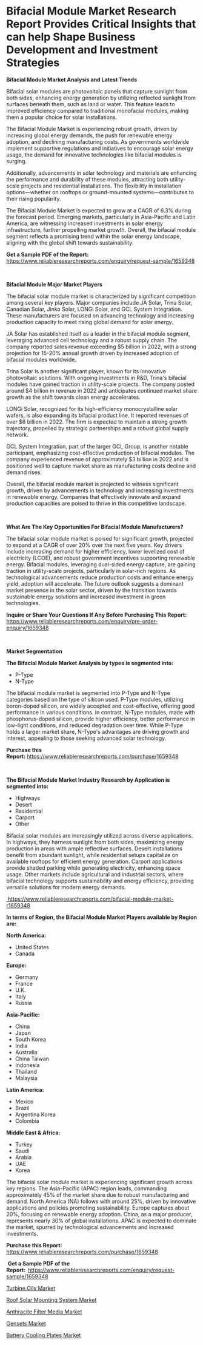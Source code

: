 <p><h1>Bifacial Module Market Research Report Provides Critical Insights that can help Shape Business Development and Investment Strategies</h1></p><p><strong>Bifacial Module Market Analysis and Latest Trends</strong></p>
<p><p>Bifacial solar modules are photovoltaic panels that capture sunlight from both sides, enhancing energy generation by utilizing reflected sunlight from surfaces beneath them, such as land or water. This feature leads to improved efficiency compared to traditional monofacial modules, making them a popular choice for solar installations.</p><p>The Bifacial Module Market is experiencing robust growth, driven by increasing global energy demands, the push for renewable energy adoption, and declining manufacturing costs. As governments worldwide implement supportive regulations and initiatives to encourage solar energy usage, the demand for innovative technologies like bifacial modules is surging. </p><p>Additionally, advancements in solar technology and materials are enhancing the performance and durability of these modules, attracting both utility-scale projects and residential installations. The flexibility in installation options—whether on rooftops or ground-mounted systems—contributes to their rising popularity.</p><p>The Bifacial Module Market is expected to grow at a CAGR of 6.3% during the forecast period. Emerging markets, particularly in Asia-Pacific and Latin America, are witnessing increased investments in solar energy infrastructure, further propelling market growth. Overall, the bifacial module segment reflects a promising trend within the solar energy landscape, aligning with the global shift towards sustainability.</p></p>
<p><strong>Get a Sample PDF of the Report:&nbsp;</strong> <a href="https://www.reliableresearchreports.com/enquiry/request-sample/1659348?utm_campaign=32&utm_medium=2&utm_source=Github&utm_content=ia&utm_term=13022025&utm_id=bifacial-module">https://www.reliableresearchreports.com/enquiry/request-sample/1659348</a></p>
<p>&nbsp;</p>
<p><strong>Bifacial Module Major Market Players</strong></p>
<p><p>The bifacial solar module market is characterized by significant competition among several key players. Major companies include JA Solar, Trina Solar, Canadian Solar, Jinko Solar, LONGi Solar, and GCL System Integration. These manufacturers are focused on advancing technology and increasing production capacity to meet rising global demand for solar energy.</p><p>JA Solar has established itself as a leader in the bifacial module segment, leveraging advanced cell technology and a robust supply chain. The company reported sales revenue exceeding $5 billion in 2022, with a strong projection for 15-20% annual growth driven by increased adoption of bifacial modules worldwide.</p><p>Trina Solar is another significant player, known for its innovative photovoltaic solutions. With ongoing investments in R&D, Trina's bifacial modules have gained traction in utility-scale projects. The company posted around $4 billion in revenue in 2022 and anticipates continued market share growth as the shift towards clean energy accelerates.</p><p>LONGi Solar, recognized for its high-efficiency monocrystalline solar wafers, is also expanding its bifacial product line. It reported revenues of over $6 billion in 2022. The firm is expected to maintain a strong growth trajectory, propelled by strategic partnerships and a robust global supply network.</p><p>GCL System Integration, part of the larger GCL Group, is another notable participant, emphasizing cost-effective production of bifacial modules. The company experienced revenue of approximately $3 billion in 2022 and is positioned well to capture market share as manufacturing costs decline and demand rises.</p><p>Overall, the bifacial module market is projected to witness significant growth, driven by advancements in technology and increasing investments in renewable energy. Companies that effectively innovate and expand production capacities are poised to thrive in this competitive landscape.</p></p>
<p>&nbsp;</p>
<p><strong>What Are The Key Opportunities For Bifacial Module Manufacturers?</strong></p>
<p><p>The bifacial solar module market is poised for significant growth, projected to expand at a CAGR of over 20% over the next five years. Key drivers include increasing demand for higher efficiency, lower levelized cost of electricity (LCOE), and robust government incentives supporting renewable energy. Bifacial modules, leveraging dual-sided energy capture, are gaining traction in utility-scale projects, particularly in solar-rich regions. As technological advancements reduce production costs and enhance energy yield, adoption will accelerate. The future outlook suggests a dominant market presence in the solar sector, driven by the transition towards sustainable energy solutions and increased investment in green technologies.</p></p>
<p><strong>Inquire or Share Your Questions If Any Before Purchasing This Report:</strong> <a href="https://www.reliableresearchreports.com/enquiry/pre-order-enquiry/1659348?utm_campaign=32&utm_medium=2&utm_source=Github&utm_content=ia&utm_term=13022025&utm_id=bifacial-module">https://www.reliableresearchreports.com/enquiry/pre-order-enquiry/1659348</a></p>
<p>&nbsp;</p>
<p><strong>Market Segmentation</strong></p>
<p><strong>The Bifacial Module Market Analysis by types is segmented into:</strong></p>
<p><ul><li>P-Type</li><li>N-Type</li></ul></p>
<p><p>The bifacial module market is segmented into P-Type and N-Type categories based on the type of silicon used. P-Type modules, utilizing boron-doped silicon, are widely accepted and cost-effective, offering good performance in various conditions. In contrast, N-Type modules, made with phosphorus-doped silicon, provide higher efficiency, better performance in low-light conditions, and reduced degradation over time. While P-Type holds a larger market share, N-Type's advantages are driving growth and interest, appealing to those seeking advanced solar technology.</p></p>
<p><strong>Purchase this Report:&nbsp;</strong><a href="https://www.reliableresearchreports.com/purchase/1659348?utm_campaign=32&utm_medium=2&utm_source=Github&utm_content=ia&utm_term=13022025&utm_id=bifacial-module">https://www.reliableresearchreports.com/purchase/1659348</a></p>
<p>&nbsp;</p>
<p><strong>The Bifacial Module Market Industry Research by Application is segmented into:</strong></p>
<p><ul><li>Highways</li><li>Desert</li><li>Residential</li><li>Carport</li><li>Other</li></ul></p>
<p><p>Bifacial solar modules are increasingly utilized across diverse applications. In highways, they harness sunlight from both sides, maximizing energy production in areas with ample reflective surfaces. Desert installations benefit from abundant sunlight, while residential setups capitalize on available rooftops for efficient energy generation. Carport applications provide shaded parking while generating electricity, enhancing space usage. Other markets include agricultural and industrial sectors, where bifacial technology supports sustainability and energy efficiency, providing versatile solutions for modern energy demands.</p></p>
<p><a href="https://www.reliableresearchreports.com/bifacial-module-market-r1659348?utm_campaign=32&utm_medium=2&utm_source=Github&utm_content=ia&utm_term=13022025&utm_id=bifacial-module">&nbsp;https://www.reliableresearchreports.com/bifacial-module-market-r1659348</a></p>
<p><strong>In terms of Region, the Bifacial Module Market Players available by Region are:</strong></p>
<p>
    <p> <strong> North America: </strong>
        <ul>
            <li>United States</li>
            <li>Canada</li>
        </ul>
        </p> 
    <p> <strong> Europe: </strong>
        <ul>
            <li>Germany</li>
            <li>France</li>
            <li>U.K.</li>
            <li>Italy</li>
            <li>Russia</li>
        </ul>
        </p> 
    <p> <strong> Asia-Pacific: </strong>
        <ul>
            <li>China</li>
            <li>Japan</li>
            <li>South Korea</li>
            <li>India</li>
            <li>Australia</li>
            <li>China Taiwan</li>
            <li>Indonesia</li>
            <li>Thailand</li>
            <li>Malaysia</li>
        </ul>
        </p> 
    <p> <strong> Latin America: </strong>
        <ul>
            <li>Mexico</li>
            <li>Brazil</li>
            <li>Argentina Korea</li>
            <li>Colombia</li>
        </ul>
        </p> 
    <p> <strong> Middle East & Africa: </strong>
        <ul>
            <li>Turkey</li>
            <li>Saudi</li>
            <li>Arabia</li>
            <li>UAE</li>
            <li>Korea</li>
        </ul>
    </p>
    </p>
<p><p>The bifacial solar module market is experiencing significant growth across key regions. The Asia-Pacific (APAC) region leads, commanding approximately 45% of the market share due to robust manufacturing and demand. North America (NA) follows with around 25%, driven by innovative applications and policies promoting sustainability. Europe captures about 20%, focusing on renewable energy adoption. China, as a major producer, represents nearly 30% of global installations. APAC is expected to dominate the market, spurred by technological advancements and increased investments.</p></p>
<p><strong>Purchase this Report: </strong><a href="https://www.reliableresearchreports.com/purchase/1659348?utm_campaign=32&utm_medium=2&utm_source=Github&utm_content=ia&utm_term=13022025&utm_id=bifacial-module">https://www.reliableresearchreports.com/purchase/1659348</a></p>
<p>&nbsp;<strong>Get a Sample PDF of the Report:&nbsp;&nbsp;</strong><a href="https://www.reliableresearchreports.com/enquiry/request-sample/1659348?utm_campaign=32&utm_medium=2&utm_source=Github&utm_content=ia&utm_term=13022025&utm_id=bifacial-module">https://www.reliableresearchreports.com/enquiry/request-sample/1659348</a></p>
<p><strong></strong></p>
<p><p><a href="https://github.com/pimanoruman/Market-Research-Report-List-1/blob/main/turbine-oils-market.md?utm_campaign=32&utm_medium=2&utm_source=Github&utm_content=ia&utm_term=13022025&utm_id=bifacial-module">Turbine Oils Market</a></p><p><a href="https://github.com/balapopepi/Market-Research-Report-List-1/blob/main/roof-solar-mounting-system-market.md?utm_campaign=32&utm_medium=2&utm_source=Github&utm_content=ia&utm_term=13022025&utm_id=bifacial-module">Roof Solar Mounting System Market</a></p><p><a href="https://github.com/akrachveslov/Market-Research-Report-List-1/blob/main/anthracite-filter-media-market.md?utm_campaign=32&utm_medium=2&utm_source=Github&utm_content=ia&utm_term=13022025&utm_id=bifacial-module">Anthracite Filter Media Market</a></p><p><a href="https://github.com/adyawafurber1/Market-Research-Report-List-1/blob/main/gensets-market.md?utm_campaign=32&utm_medium=2&utm_source=Github&utm_content=ia&utm_term=13022025&utm_id=bifacial-module">Gensets Market</a></p><p><a href="https://github.com/tashipmhuiri/Market-Research-Report-List-1/blob/main/battery-cooling-plates-market.md?utm_campaign=32&utm_medium=2&utm_source=Github&utm_content=ia&utm_term=13022025&utm_id=bifacial-module">Battery Cooling Plates Market</a></p></p>